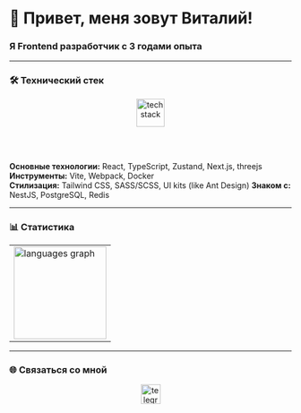 # 👋 Привет, меня зовут Виталий!

### **Я Frontend разработчик с 3 годами опыта**

---

### 🛠️ **Технический стек**

<div align="center">
  <img src="https://skillicons.dev/icons?i=react,typescript,redux,nextjs,vite,webpack,threejs,tailwind,sass,postgresql,docker" height="50" alt="tech stack" />
</div>

<br></br>

**Основные технологии:** React, TypeScript, Zustand, Next.js, threejs 
**Инструменты:** Vite, Webpack, Docker  
**Стилизация:** Tailwind CSS, SASS/SCSS, UI kits (like Ant Design) 
**Знаком с:** NestJS, PostgreSQL, Redis

---

### 📊 **Статистика**

<div align="center">
  <table>
    <tr>
      <td>
        <img src="https://github-readme-stats.vercel.app/api/top-langs/?username=Mayraiden&layout=compact&theme=dracula&hide_border=true&exclude_repo=github-readme-stats" height="165" alt="languages graph"/>
      </td>
    </tr>
  </table>
</div>

---

### 🌐 **Связаться со мной**

<div align="center">
  <a href="https://t.me/vchronos" target="_blank">
    <img src="https://img.shields.io/badge/Telegram-2CA5E0?style=for-the-badge&logo=telegram&logoColor=white" height="35" alt="telegram"/>
  </a>
</div>
